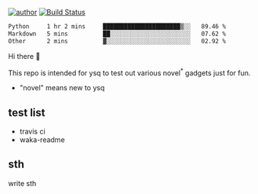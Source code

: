[![author](https://img.shields.io/badge/author-ysq-green)](https://github.com/Yang-Shiqin)
[![Build Status](https://app.travis-ci.com/Yang-Shiqin/testall.svg?branch=main)](https://app.travis-ci.com/Yang-Shiqin/testall)

<!--START_SECTION:waka-->

```txt
Python     1 hr 2 mins     ██████████████████████▒░░   89.46 %
Markdown   5 mins          ██░░░░░░░░░░░░░░░░░░░░░░░   07.62 %
Other      2 mins          ▓░░░░░░░░░░░░░░░░░░░░░░░░   02.92 %
```

<!--END_SECTION:waka-->

Hi there 👋

This repo is intended for ysq to test out various novel<sup>*</sup> gadgets just for fun.

- "novel" means new to ysq

## test list
- travis ci
- waka-readme


## sth
write sth

